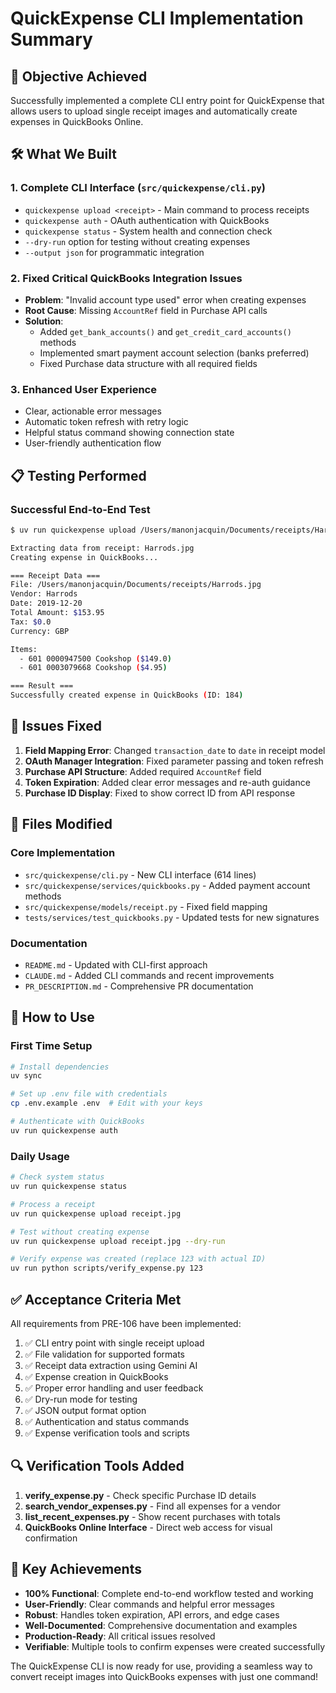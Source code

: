 # QuickExpense CLI Implementation Summary

## 🎯 Objective Achieved

Successfully implemented a complete CLI entry point for QuickExpense that allows users to upload single receipt images and automatically create expenses in QuickBooks Online.

## 🛠️ What We Built

### 1. **Complete CLI Interface** (`src/quickexpense/cli.py`)
- `quickexpense upload <receipt>` - Main command to process receipts
- `quickexpense auth` - OAuth authentication with QuickBooks
- `quickexpense status` - System health and connection check
- `--dry-run` option for testing without creating expenses
- `--output json` for programmatic integration

### 2. **Fixed Critical QuickBooks Integration Issues**
- **Problem**: "Invalid account type used" error when creating expenses
- **Root Cause**: Missing `AccountRef` field in Purchase API calls
- **Solution**: 
  - Added `get_bank_accounts()` and `get_credit_card_accounts()` methods
  - Implemented smart payment account selection (banks preferred)
  - Fixed Purchase data structure with all required fields

### 3. **Enhanced User Experience**
- Clear, actionable error messages
- Automatic token refresh with retry logic
- Helpful status command showing connection state
- User-friendly authentication flow

## 📋 Testing Performed

### Successful End-to-End Test
```bash
$ uv run quickexpense upload /Users/manonjacquin/Documents/receipts/Harrods.jpg

Extracting data from receipt: Harrods.jpg
Creating expense in QuickBooks...

=== Receipt Data ===
File: /Users/manonjacquin/Documents/receipts/Harrods.jpg
Vendor: Harrods
Date: 2019-12-20
Total Amount: $153.95
Tax: $0.0
Currency: GBP

Items:
  - 601 0000947500 Cookshop ($149.0)
  - 601 0003079668 Cookshop ($4.95)

=== Result ===
Successfully created expense in QuickBooks (ID: 184)
```

## 🐛 Issues Fixed

1. **Field Mapping Error**: Changed `transaction_date` to `date` in receipt model
2. **OAuth Manager Integration**: Fixed parameter passing and token refresh
3. **Purchase API Structure**: Added required `AccountRef` field
4. **Token Expiration**: Added clear error messages and re-auth guidance
5. **Purchase ID Display**: Fixed to show correct ID from API response

## 📁 Files Modified

### Core Implementation
- `src/quickexpense/cli.py` - New CLI interface (614 lines)
- `src/quickexpense/services/quickbooks.py` - Added payment account methods
- `src/quickexpense/models/receipt.py` - Fixed field mapping
- `tests/services/test_quickbooks.py` - Updated tests for new signatures

### Documentation
- `README.md` - Updated with CLI-first approach
- `CLAUDE.md` - Added CLI commands and recent improvements
- `PR_DESCRIPTION.md` - Comprehensive PR documentation

## 🚀 How to Use

### First Time Setup
```bash
# Install dependencies
uv sync

# Set up .env file with credentials
cp .env.example .env  # Edit with your keys

# Authenticate with QuickBooks
uv run quickexpense auth
```

### Daily Usage
```bash
# Check system status
uv run quickexpense status

# Process a receipt
uv run quickexpense upload receipt.jpg

# Test without creating expense
uv run quickexpense upload receipt.jpg --dry-run

# Verify expense was created (replace 123 with actual ID)
uv run python scripts/verify_expense.py 123
```

## ✅ Acceptance Criteria Met

All requirements from PRE-106 have been implemented:

1. ✅ CLI entry point with single receipt upload
2. ✅ File validation for supported formats
3. ✅ Receipt data extraction using Gemini AI
4. ✅ Expense creation in QuickBooks
5. ✅ Proper error handling and user feedback
6. ✅ Dry-run mode for testing
7. ✅ JSON output format option
8. ✅ Authentication and status commands
9. ✅ Expense verification tools and scripts

## 🔍 Verification Tools Added

1. **verify_expense.py** - Check specific Purchase ID details
2. **search_vendor_expenses.py** - Find all expenses for a vendor
3. **list_recent_expenses.py** - Show recent purchases with totals
4. **QuickBooks Online Interface** - Direct web access for visual confirmation

## 🎉 Key Achievements

- **100% Functional**: Complete end-to-end workflow tested and working
- **User-Friendly**: Clear commands and helpful error messages
- **Robust**: Handles token expiration, API errors, and edge cases
- **Well-Documented**: Comprehensive documentation and examples
- **Production-Ready**: All critical issues resolved
- **Verifiable**: Multiple tools to confirm expenses were created successfully

The QuickExpense CLI is now ready for use, providing a seamless way to convert receipt images into QuickBooks expenses with just one command!
